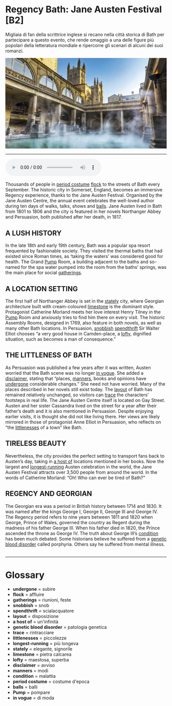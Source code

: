 # Regency Bath: Jane Austen Festival   [B2]

Migliaia di fan della scrittrice inglese si recano nella città storica di Bath per partecipare a questo evento, che rende omaggio a una delle figure più popolari della letteratura mondiale e ripercorre gli scenari di alcuni dei suoi romanzi.

![](Regency%20Bath%20Jane%20Austen%20Festival.jpg)

--------------

<div>
<audio controls autoplay>
    <source src="https:/raw.githubusercontent.com/dartie/knowledge-base/main/English/SpeakUp/2023-09/Regency%20Bath%20Jane%20Austen%20Festival.mp3" type="audio/mpeg">
</audio>
</div>


Thousands of people in [period costume](## "costume d'epoca") [flock](## "affluire") to the streets of Bath every September. The historic city in Somerset, England, becomes an immersive Regency experience, thanks to the Jane Austen Festival. Organised by the Jane Austen Centre, the annual event celebrates the well-loved author during ten days of walks, talks, shows and [balls](## "balli").
Jane Austen lived in Bath from 1801 to 1806 and the city is featured in her novels Northanger Abbey and Persuasion, both published after her death, in 1817.

## A LUSH HISTORY
In the late 18th and early 19th century, Bath was a popular spa resort frequented by fashionable society. They visited the thermal baths that had existed since Roman times, as ‘taking the waters’ was considered good for health. The Grand [Pump](## "pompare") Room, a building adjacent to the baths and so-named for the spa water pumped into the room from the baths’ springs, was the main place for social [gatherings](## "riunioni, feste").

## A LOCATION SETTING
The first half of Northanger Abbey is set in the [stately](## "elegante, signorile") city, where Georgian architecture built with cream-coloured [limestone](## "pietra calcarea") is the dominant style. Protagonist Catherine Morland meets her love interest Henry Tilney in the [Pump](## "pompare") Room and anxiously tries to find him there on every visit. The historic Assembly Rooms, designed in 1769, also feature in both novels, as well as many other Bath locations. In Persuasion, [snobbish](## "snob") [spendthrift](## "scialacquatore") Sir Walter Elliot chooses “a very good house in Camden-place, a [lofty](## "maestosa, superba"), dignified situation, such as becomes a man of consequence.”

## THE LITTLENESS OF BATH
As Persuasion was published a few years after it was written, Austen worried that the Bath scene was no longer [in vogue](## "di moda"). She added a [disclaimer](## "avviso"), stating that “places, [manners](## "modi"), books and opinions have [undergone](## "subire") considerable changes.”
She need not have worried. Many of the places described in her novels still exist today. The [layout](## "disposizione") of Bath has remained relatively unchanged, so visitors can [trace](## "rintracciare") the characters’ footsteps in real life. The Jane Austen Centre itself is located on Gay Street. Austen and her sister Cassandra lived on the street for a year after their father’s death and it is also mentioned in Persuasion. Despite enjoying earlier visits, it is thought she did not like living there. Her views are likely mirrored in those of protagonist Anne Elliot in Persuasion, who reflects on “the [littlenesses](## "piccolezze") of a town” like Bath.

## TIRELESS BEAUTY
Nevertheless, the city provides the perfect setting to transport fans back to Austen’s day, taking in [a host of](## "un'infinità") locations mentioned in her books. Now the largest and [longest-running](## "più longeva") Austen celebration in the world, the Jane Austen Festival attracts over 3,500 people from around the world. In the words of Catherine Morland: “Oh! Who can ever be tired of Bath?”

## REGENCY AND GEORGIAN
The Georgian era was a period in British history between 1714 and 1830. It was named after the kings George I, George II, George III and George IV. The Regency period refers to nine years between 1811 and 1820 when George, Prince of Wales, governed the country as Regent during the madness of his father George III. When his father died in 1820, the Prince ascended the throne as George IV. The truth about George III’s [condition](## "malattia") has been much debated. Some historians believe he suffered from a [genetic blood disorder](## "patologia genetica") called porphyria. Others say he suffered from mental illness.
 

--------------

<div style = "display:block; clear:both; page-break-after:always;"></div>

# Glossary
* **undergone** = subire
* **flock** = affluire
* **gatherings** = riunioni, feste
* **snobbish** = snob
* **spendthrift** = scialacquatore
* **layout** = disposizione
* **a host of** = un'infinità
* **genetic blood disorder** = patologia genetica
* **trace** = rintracciare
* **littlenesses** = piccolezze
* **longest-running** = più longeva
* **stately** = elegante, signorile
* **limestone** = pietra calcarea
* **lofty** = maestosa, superba
* **disclaimer** = avviso
* **manners** = modi
* **condition** = malattia
* **period costume** = costume d'epoca
* **balls** = balli
* **Pump** = pompare
* **in vogue** = di moda
